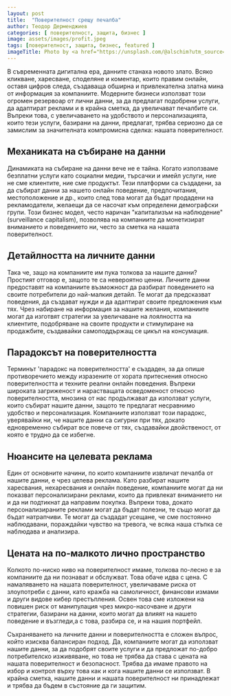 ```yaml
---
layout: post
title:  "Поверителност срещу печалба"
author: Теодор Дерменджиев
categories: [ поверителност, защита, бизнес ]
image: assets/images/profit.jpeg
tags: [поверителност, защита, бизнес, featured ]
imageTitle: Photo by <a href="https://unsplash.com/@alschim?utm_source=unsplash&utm_medium=referral&utm_content=creditCopyText">Alexander Schimmeck</a> on <a href="https://unsplash.com/photos/AoI2E_7El1w?utm_source=unsplash&utm_medium=referral&utm_content=creditCopyText">Unsplash</a>
---
```



В съвременната дигитална ера, данните станаха новото злато. Всяко кликване, харесване, споделяне и коментар, които правим онлайн, оставя цифров следа, създаваща обширна и привлекателна златна мина от информация за компаниите. Модерните бизнеси използват този огромен резервоар от лични данни, за да предлагат подобрени услуги, да адаптират реклами и в крайна сметка, да увеличават печалбите си. Въпреки това, с увеличаването на удобството и персонализацията, които тези услуги, базирани на данни, предлагат, трябва сериозно да се замислим за значителната компромисна сделка: нашата поверителност.

## Механиката на събиране на данни
Динамиката на събиране на данни вече не е тайна. Когато използваме безплатни услуги като социални медии, търсачки и имейл услуги, ние не сме клиентите, ние сме продуктът. Тези платформи са създадени, за да събират данни за нашето онлайн поведение, предпочитания, местоположение и др., които след това могат да бъдат продадени на рекламодатели, желаещи да се насочат към определени демографски групи. Този бизнес модел, често наричан "капитализъм на наблюдение" (surveillance capitalism), позволява на компаниите да монетизират вниманието и поведението ни, често за сметка на нашата поверителност.

## Детайлността на личните данни
Така че, защо на компаниите им пука толкова за нашите данни? Простият отговор е, защото те са невероятно ценни. Личните данни предоставят на компаниите възможност да разбират поведението на своите потребители до най-малкия детайл. Те могат да предсказват поведения, да създават нужди и да адаптират своите предложения към тях. Чрез набиране на информация за нашите желания, компаниите могат да изготвят стратегии за увеличаване на лоялността на клиентите, подобряване на своите продукти и стимулиране на продажбите, създавайки самоподдържащ се цикъл на консумация.

## Парадоксът на поверителността
Терминът 'парадокс на поверителността' е създаден, за да опише противоречието между изразените от хората притеснения относно поверителността и техните реални онлайн поведения. Въпреки широката загриженост и нарастващата осведоменост относно поверителността, мнозина от нас продължават да използват услуги, които събират нашите данни, защото те предлагат несравнимо удобство и персонализация. Компаниите използват този парадокс, уверявайки ни, че нашите данни са сигурни при тях, докато едновременно събират все повече от тях, създавайки двойственост, от която е трудно да се избегне.

## Нюансите на целевата реклама
Един от основните начини, по които компаниите извличат печалба от нашите данни, е чрез целева реклама. Като разбират нашите харесвания, нехаресвания и онлайн поведение, компаниите могат да ни показват персонализирани реклами, които да привлекат вниманието ни и да ни подтикнат да направим покупка. Въпреки това, докато персонализираните реклами могат да бъдат полезни, те също могат да бъдат натрапчиви. Те могат да създадат усещане, че сме постоянно наблюдавани, пораждайки чувство на тревога, че всяка наша стъпка се наблюдава и анализира.

## Цената на по-малкото лично пространство
Колкото по-ниско ниво на поверителност имаме, толкова по-лесно е за компаниите да ни познават и обслужват. Това обаче идва с цена. С намаляването на нашата поверителност, увеличаваме риска от злоупотреби с данни, като кражба на самоличност, финансови измами и други видове кибер престъпления. Освен това сме изложени на повишен риск от манипулация чрез микро-насочване и други стратегии, базирани на данни, които могат да влияят на нашето поведение и възгледи,а с това, разбира се, и на нашия портфейл.

Съхраняването на личните данни и поверителността е сложен въпрос, който изисква балансиран подход. Да, компаниите могат да използват нашите данни, за да подобрят своите услуги и да предложат по-добро потребителско изживяване, но това не трябва да става с цената на нашата поверителност и безопасност. Трябва да имаме правото на избор и контрол върху това как и кога нашите данни се използват. В крайна сметка, нашите данни и нашата поверителност ни принадлежат и трябва да бъдем в състояние да ги защитим.

